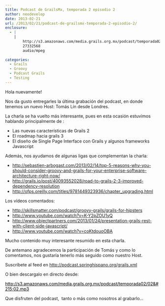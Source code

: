```yaml
---
title: Podcast de GrailsMx, temporada 2 episodio 2
author: neodevelop
date: 2013-02-21
url: /2013/02/21/podcast-de-grailsmx-temporada-2-episodio-2/
enclosure:
  - |
    |
        http://s3.amazonaws.com/media.grails.org.mx/podcast/temporada02/02x02.mp3
        27332568
        audio/mpeg
        
categories:
  - Grails
  - Groovy
  - Podcast Grails
  - Testing
---
```

Hola nuevamente!

Nos da gusto entregarles la última grabación del podcast, en donde tenemos un nuevo Host: Tomás Lín desde Londres.

La charla se ha vuelto más interesante, pues en esta ocasión estuvimos hablando principalmente de :

  * Las nuevas características de Grails 2
  * El roadmap hacia grails 3
  * El diseño de Single Page Interface con Grails y algunos frameworks Javascript

Además, nos ayudamos de algunas ligas que complementan la charla:

  * <http://sebastien-arbogast.com/2013/02/14/top-5-reasons-why-you-should-consider-groovy-and-grails-for-your-enterprise-software-architecture-right-now/>
  * <http://grails.io/post/40093552028/road-to-grails-2-3-improved-dependency-resolution>
  * <http://ofps.oreilly.com/titles/9781449323936/chapter_upgrading.html>

Los vídeos comentados:

  * <http://skillsmatter.com/podcast/groovy-grails/grails-for-hipsters>
  * <http://www.youtube.com/watch?v=K-Y2pZOU1yQ>
  * <http://www.objectpartners.com/2013/01/24/presentation-grails-rest-with-client-side-javascript/>
  * <http://www.youtube.com/watch?v=coKtdouoOBA>

Mucho contenido muy interesante resumido en esta charla.

De antemano agradecemos la participación de Tomás y como lo comentamos, nos gustaría tenerlo más seguido como nuestro Host.

Suscríbete al feed en <http://podcast.springhispano.org/grails.xml>

O bien descargalo en directo desde:

[<span style="color: #000000;">http://s3.amazonaws.com/media.grails.org.mx/podcast/temporada02/02&#215;02.mp3</span>][1]

Que disfruten del podcast,  tanto o más como nosotros al grabarlo&#8230;

 [1]: http://s3.amazonaws.com/media.grails.org.mx/podcast/temporada02/02x02.mp3